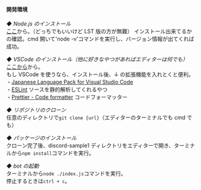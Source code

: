 #### 開発環境

_◆ Node.js のインストール_  
[ここ](https://nodejs.org/ja)から。（どっちでもいいけど LST 版の方が無難）
インストール出来てるかの確認。cmd 開いて'node -v'コマンドを実行し、バージョン情報が出てくれば成功。

_◆ VSCode のインストール（他に好きなやつがあればエディターは何でも）_  
[ここから](https://code.visualstudio.com/)から。  
もし VSCode を使うなら、インストール後、↓ の拡張機能を入れとくと便利。  
・[Japanese Language Pack for Visual Studio Code](https://marketplace.visualstudio.com/items?itemName=MS-CEINTL.vscode-language-pack-ja)  
・[ESLint](https://marketplace.visualstudio.com/items?itemName=dbaeumer.vscode-eslint) ソースを静的解析してくれるやつ  
・[Prettier - Code formatter](https://marketplace.visualstudio.com/items?itemName=esbenp.prettier-vscode) コードフォーマッター

_◆ リポジトリのクローン_  
任意のディレクトリで`git clone {url}`（エディターのターミナルでも cmd でも）

_◆ パッケージのインストール_  
クローン完了後、discord-sample1 ディレクトリをエディターで開き、ターミナルから`npm install`コマンドを実行。

_◆ bot の起動_  
ターミナルから`node ./index.js`コマンドを実行。  
停止するときは`ctrl + c`。
